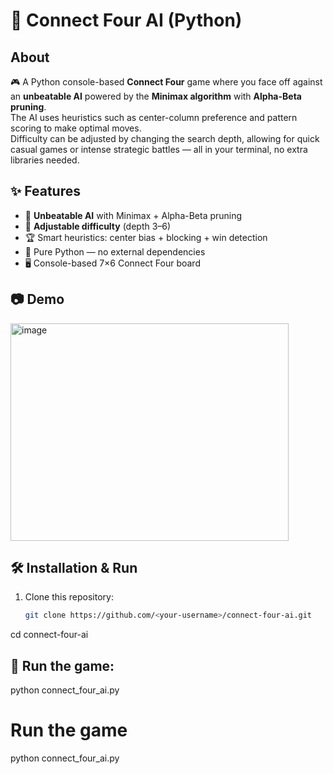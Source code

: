 # 🎯 Connect Four AI (Python)

## About  
🎮 A Python console-based **Connect Four** game where you face off against an **unbeatable AI** powered by the **Minimax algorithm** with **Alpha-Beta pruning**.  
The AI uses heuristics such as center-column preference and pattern scoring to make optimal moves.  
Difficulty can be adjusted by changing the search depth, allowing for quick casual games or intense strategic battles — all in your terminal, no extra libraries needed.

## ✨ Features  
- 🧠 **Unbeatable AI** with Minimax + Alpha-Beta pruning  
- 🎯 **Adjustable difficulty** (depth 3–6)  
- 🏆 Smart heuristics: center bias + blocking + win detection  
- 📜 Pure Python — no external dependencies  
- 🖥️ Console-based 7×6 Connect Four board

## 📷 Demo
<img width="445" height="348" alt="image" src="https://github.com/user-attachments/assets/1ae1c9a1-d972-4f91-b97d-2e77bc886fe6" />

## 🛠 Installation & Run
1. Clone this repository:
   ```bash
   git clone https://github.com/<your-username>/connect-four-ai.git
  cd connect-four-ai

## 🏃 Run the game:
python connect_four_ai.py
# Run the game
python connect_four_ai.py
